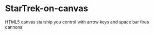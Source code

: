 # StarTrek-on-canvas
HTML5 canvas starship you control with arrow keys and space bar fires cannons 
